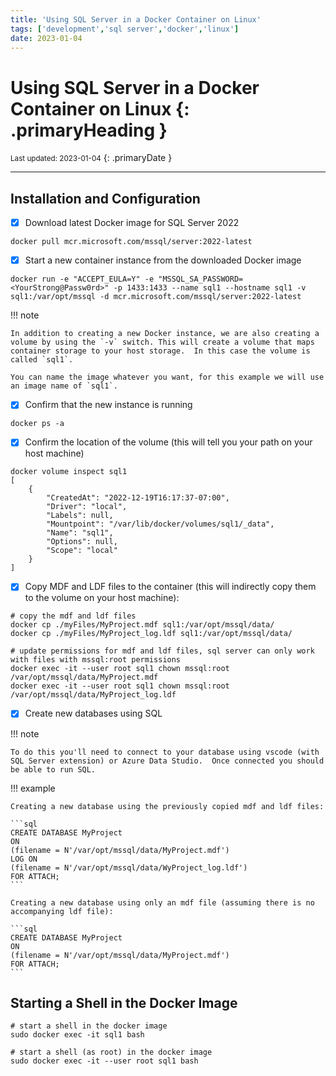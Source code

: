 ```yaml
---
title: 'Using SQL Server in a Docker Container on Linux'
tags: ['development','sql server','docker','linux']
date: 2023-01-04
---
```

# Using SQL Server in a Docker Container on Linux {: .primaryHeading }
<small>Last updated: 2023-01-04</small>
{: .primaryDate }

---

## Installation and Configuration
- [x] Download latest Docker image for SQL Server 2022

```shell
docker pull mcr.microsoft.com/mssql/server:2022-latest
```

- [x] Start a new container instance from the downloaded Docker image

```shell
docker run -e "ACCEPT_EULA=Y" -e "MSSQL_SA_PASSWORD=<YourStrong@Passw0rd>" -p 1433:1433 --name sql1 --hostname sql1 -v sql1:/var/opt/mssql -d mcr.microsoft.com/mssql/server:2022-latest
```

!!! note

    In addition to creating a new Docker instance, we are also creating a volume by using the `-v` switch. This will create a volume that maps container storage to your host storage.  In this case the volume is called `sql1`.

    You can name the image whatever you want, for this example we will use an image name of `sql1`.

- [x] Confirm that the new instance is running

```shell
docker ps -a
```

- [x] Confirm the location of the volume (this will tell you your path on your host machine)

```shell
docker volume inspect sql1
[
    {
        "CreatedAt": "2022-12-19T16:17:37-07:00",
        "Driver": "local",
        "Labels": null,
        "Mountpoint": "/var/lib/docker/volumes/sql1/_data",
        "Name": "sql1",
        "Options": null,
        "Scope": "local"
    }
]
```

- [x] Copy MDF and LDF files to the container (this will indirectly copy them to the volume on your host machine):

```shell
# copy the mdf and ldf files
docker cp ./myFiles/MyProject.mdf sql1:/var/opt/mssql/data/
docker cp ./myFiles/MyProject_log.ldf sql1:/var/opt/mssql/data/

# update permissions for mdf and ldf files, sql server can only work with files with mssql:root permissions
docker exec -it --user root sql1 chown mssql:root /var/opt/mssql/data/MyProject.mdf
docker exec -it --user root sql1 chown mssql:root /var/opt/mssql/data/MyProject_log.ldf
```

- [x] Create new databases using SQL

!!! note

    To do this you'll need to connect to your database using vscode (with SQL Server extension) or Azure Data Studio.  Once connected you should be able to run SQL.

!!! example

    Creating a new database using the previously copied mdf and ldf files:
   
    ```sql
    CREATE DATABASE MyProject
    ON
    (filename = N'/var/opt/mssql/data/MyProject.mdf')
    LOG ON
    (filename = N'/var/opt/mssql/data/WyProject_log.ldf')
    FOR ATTACH;
    ```

    Creating a new database using only an mdf file (assuming there is no accompanying ldf file):

    ```sql
    CREATE DATABASE MyProject
    ON
    (filename = N'/var/opt/mssql/data/MyProject.mdf')
    FOR ATTACH;
    ```

## Starting a Shell in the Docker Image
```shell
# start a shell in the docker image
sudo docker exec -it sql1 bash

# start a shell (as root) in the docker image
sudo docker exec -it --user root sql1 bash
```